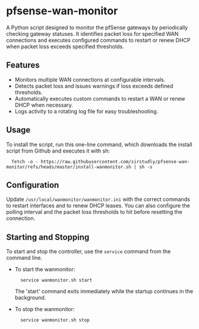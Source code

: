 pfsense-wan-monitor
===================

A Python script designed to monitor the pfSense gateways by periodically checking gateway statuses. It identifies packet loss for specified WAN connections and executes configured commands to restart or renew DHCP when packet loss exceeds specified thresholds.

## Features

- Monitors multiple WAN connections at configurable intervals.
- Detects packet loss and issues warnings if loss exceeds defined thresholds.
- Automatically executes custom commands to restart a WAN or renew DHCP when necessary.
- Logs activity to a rotating log file for easy troubleshooting.

Usage
-----

To install the script, run this one-line command, which downloads the install script from Github and executes it with sh:

```
  fetch -o - https://raw.githubusercontent.com/sirstudly/pfsense-wan-monitor/refs/heads/master/install-wanmonitor.sh | sh -s
```

Configuration
---------------------

Update `/usr/local/wanmonitor/wanmonitor.ini` with the correct commands to restart interfaces and to renew DHCP leases.
You can also configure the polling interval and the packet loss thresholds to hit before resetting the connection.

Starting and Stopping
---------------------

To start and stop the controller, use the `service` command from the command line.

- To start the wanmonitor:

  ```
    service wanmonitor.sh start
  ```
  The 'start' command exits immediately while the startup continues in the background.

- To stop the wanmonitor:

  ```
    service wanmonitor.sh stop
  ```
